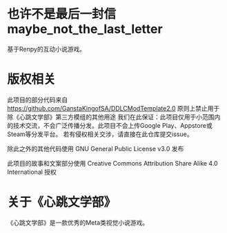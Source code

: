 # 也许不是最后一封信 maybe_not_the_last_letter

基于Renpy的互动小说游戏。

# 版权相关
此项目的部分代码来自 https://github.com/GanstaKingofSA/DDLCModTemplate2.0 原则上禁止用于除《心跳文学部》第三方模组的其他用途
我们在此保证：此项目仅用于小范围内的技术交流，不会广泛传播分发。此项目不会上传Google Play、Appstore或Steam等分发平台。
若有侵权相关交涉，请直接在此仓库提交issue。

除此之外的其他代码使用 GNU General Public License v3.0 发布

此项目的故事和文案部分使用 Creative Commons Attribution Share Alike 4.0 International 授权

# 关于《心跳文学部》
《心跳文学部》是一款优秀的Meta类视觉小说游戏。